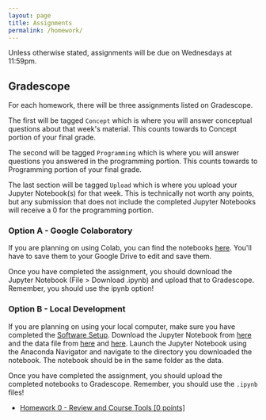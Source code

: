 ```yaml
---
layout: page
title: Assignments
permalink: /homework/
---
```



Unless otherwise stated, assignments will be due on Wednesdays at 11:59pm.

## Gradescope
For each homework, there will be three assignments listed on Gradescope.

The first will be tagged `Concept` which is where you will answer conceptual questions about that week's material. This counts towards to Concept portion of your final grade.

The second will be tagged `Programming` which is where you will answer questions you answered in the programming portion. This counts towards to Programming portion of your final grade.

The last section will be tagged `Upload` which is where you upload your Jupyter Notebook(s) for that week. This is technically not worth any points, but any submission that does not include the completed Jupyter Notebooks will receive a 0 for the programming portion.

### Option A - Google Colaboratory
If you are planning on using Colab, you can find the notebooks [here](). You'll have to save them to your Google Drive to edit and save them.

Once you have completed the assignment, you should download the Jupyter Notebook (File > Download .ipynb) and upload that to Gradescope. Remember, you should use the ipynb option!

### Option B - Local Development
If you are planning on using your local computer, make sure you have completed the [Software Setup](). Download the Jupyter Notebook from [here]() and the data file from [here]() and [here](). Launch the Jupyter Notebook using the Anaconda Navigator and navigate to the directory you downloaded the notebook. The notebook should be in the same folder as the data.

Once you have completed the assignment, you should upload the completed notebooks to Gradescope. Remember, you should use the `.ipynb` files!


* [Homework 0 - Review and Course Tools [0 points]]()

